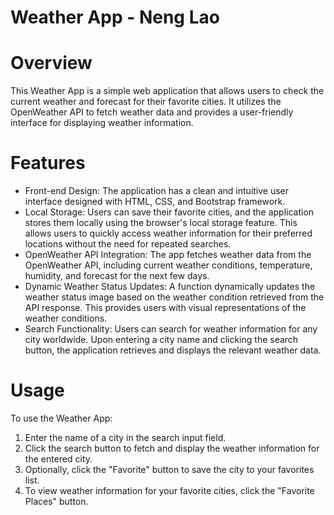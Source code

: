 # Weather App - Neng Lao
# Overview
This Weather App is a simple web application that allows users to check the current weather and forecast for their favorite cities. It utilizes the OpenWeather API to fetch weather data and provides a user-friendly interface for displaying weather information. 

# Features
- Front-end Design: The application has a clean and intuitive user interface designed with HTML, CSS, and Bootstrap framework.
- Local Storage: Users can save their favorite cities, and the application stores them locally using the browser's local storage feature. This allows users to quickly access weather information for their preferred locations without the need for repeated searches.
- OpenWeather API Integration: The app fetches weather data from the OpenWeather API, including current weather conditions, temperature, humidity, and forecast for the next few days.
- Dynamic Weather Status Updates: A function dynamically updates the weather status image based on the weather condition retrieved from the API response. This provides users with visual representations of the weather conditions.
- Search Functionality: Users can search for weather information for any city worldwide. Upon entering a city name and clicking the search button, the application retrieves and displays the relevant weather data.

# Usage
To use the Weather App:

1. Enter the name of a city in the search input field.
2. Click the search button to fetch and display the weather information for the entered city.
3. Optionally, click the "Favorite" button to save the city to your favorites list.
4. To view weather information for your favorite cities, click the "Favorite Places" button.


